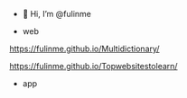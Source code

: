 - 👋 Hi, I’m @fulinme
<!---
- 👀 I’m interested in ...
- 🌱 I’m currently learning ...
- 💞️ I’m looking to collaborate on ...
- 📫 How to reach me ...
--->
<!---
fulinme/fulinme is a ✨ special ✨ repository because its `README.md` (this file) appears on your GitHub profile.
You can click the Preview link to take a look at your changes.
--->


- web

https://fulinme.github.io/Multidictionary/

https://fulinme.github.io/Topwebsitestolearn/

- app


